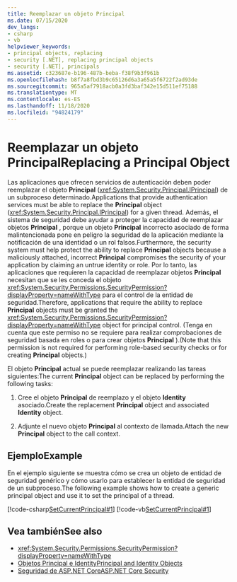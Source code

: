 ```yaml
---
title: Reemplazar un objeto Principal
ms.date: 07/15/2020
dev_langs:
- csharp
- vb
helpviewer_keywords:
- principal objects, replacing
- security [.NET], replacing principal objects
- security [.NET], principals
ms.assetid: c323687e-b196-487b-beba-f38f9b3f961b
ms.openlocfilehash: b8f7a8fbd3b9c65126d6a3a65a5f6722f2ad93de
ms.sourcegitcommit: 965a5af7918acb0a3fd3baf342e15d511ef75188
ms.translationtype: MT
ms.contentlocale: es-ES
ms.lasthandoff: 11/18/2020
ms.locfileid: "94824179"
---
```

# <a name="replacing-a-principal-object"></a><span data-ttu-id="40bb3-102">Reemplazar un objeto Principal</span><span class="sxs-lookup"><span data-stu-id="40bb3-102">Replacing a Principal Object</span></span>

<span data-ttu-id="40bb3-103">Las aplicaciones que ofrecen servicios de autenticación deben poder reemplazar el objeto **Principal** (<xref:System.Security.Principal.IPrincipal>) de un subproceso determinado.</span><span class="sxs-lookup"><span data-stu-id="40bb3-103">Applications that provide authentication services must be able to replace the **Principal** object (<xref:System.Security.Principal.IPrincipal>) for a given thread.</span></span> <span data-ttu-id="40bb3-104">Además, el sistema de seguridad debe ayudar a proteger la capacidad de reemplazar objetos **Principal** , porque un objeto **Principal** incorrecto asociado de forma malintencionada pone en peligro la seguridad de la aplicación mediante la notificación de una identidad o un rol falsos.</span><span class="sxs-lookup"><span data-stu-id="40bb3-104">Furthermore, the security system must help protect the ability to replace **Principal** objects because a maliciously attached, incorrect **Principal** compromises the security of your application by claiming an untrue identity or role.</span></span> <span data-ttu-id="40bb3-105">Por lo tanto, las aplicaciones que requieren la capacidad de reemplazar objetos **Principal** necesitan que se les conceda el objeto <xref:System.Security.Permissions.SecurityPermission?displayProperty=nameWithType> para el control de la entidad de seguridad.</span><span class="sxs-lookup"><span data-stu-id="40bb3-105">Therefore, applications that require the ability to replace **Principal** objects must be granted the <xref:System.Security.Permissions.SecurityPermission?displayProperty=nameWithType> object for principal control.</span></span> <span data-ttu-id="40bb3-106">(Tenga en cuenta que este permiso no se requiere para realizar comprobaciones de seguridad basada en roles o para crear objetos **Principal** ).</span><span class="sxs-lookup"><span data-stu-id="40bb3-106">(Note that this permission is not required for performing role-based security checks or for creating **Principal** objects.)</span></span>  
  
<span data-ttu-id="40bb3-107">El objeto **Principal** actual se puede reemplazar realizando las tareas siguientes:</span><span class="sxs-lookup"><span data-stu-id="40bb3-107">The current **Principal** object can be replaced by performing the following tasks:</span></span>  
  
1. <span data-ttu-id="40bb3-108">Cree el objeto **Principal** de reemplazo y el objeto **Identity** asociado.</span><span class="sxs-lookup"><span data-stu-id="40bb3-108">Create the replacement **Principal** object and associated **Identity** object.</span></span>  
  
2. <span data-ttu-id="40bb3-109">Adjunte el nuevo objeto **Principal** al contexto de llamada.</span><span class="sxs-lookup"><span data-stu-id="40bb3-109">Attach the new **Principal** object to the call context.</span></span>  
  
## <a name="example"></a><span data-ttu-id="40bb3-110">Ejemplo</span><span class="sxs-lookup"><span data-stu-id="40bb3-110">Example</span></span>

<span data-ttu-id="40bb3-111">En el ejemplo siguiente se muestra cómo se crea un objeto de entidad de seguridad genérico y cómo usarlo para establecer la entidad de seguridad de un subproceso.</span><span class="sxs-lookup"><span data-stu-id="40bb3-111">The following example shows how to create a generic principal object and use it to set the principal of a thread.</span></span>  
  
[!code-csharp[SetCurrentPrincipal#1](../../../samples/snippets/csharp/VS_Snippets_CLR/SetCurrentPrincipal/CS/program.cs#1)]
[!code-vb[SetCurrentPrincipal#1](../../../samples/snippets/visualbasic/VS_Snippets_CLR/SetCurrentPrincipal/VB/program.vb#1)]  
  
## <a name="see-also"></a><span data-ttu-id="40bb3-112">Vea también</span><span class="sxs-lookup"><span data-stu-id="40bb3-112">See also</span></span>

- <xref:System.Security.Permissions.SecurityPermission?displayProperty=nameWithType>
- [<span data-ttu-id="40bb3-113">Objetos Principal e Identity</span><span class="sxs-lookup"><span data-stu-id="40bb3-113">Principal and Identity Objects</span></span>](principal-and-identity-objects.md)
- [<span data-ttu-id="40bb3-114">Seguridad de ASP.NET Core</span><span class="sxs-lookup"><span data-stu-id="40bb3-114">ASP.NET Core Security</span></span>](/aspnet/core/security/)
